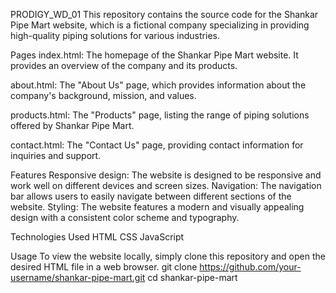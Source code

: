 PRODIGY_WD_01
This repository contains the source code for the Shankar Pipe Mart website, which is a fictional company specializing in providing high-quality piping solutions for various industries.

Pages
index.html: The homepage of the Shankar Pipe Mart website. It provides an overview of the company and its products.

about.html: The "About Us" page, which provides information about the company's background, mission, and values.

products.html: The "Products" page, listing the range of piping solutions offered by Shankar Pipe Mart.

contact.html: The "Contact Us" page, providing contact information for inquiries and support.

Features
Responsive design: The website is designed to be responsive and work well on different devices and screen sizes. Navigation: The navigation bar allows users to easily navigate between different sections of the website. Styling: The website features a modern and visually appealing design with a consistent color scheme and typography.

Technologies Used
HTML CSS JavaScript

Usage
To view the website locally, simply clone this repository and open the desired HTML file in a web browser. git clone https://github.com/your-username/shankar-pipe-mart.git cd shankar-pipe-mart
